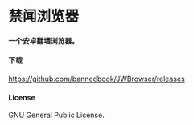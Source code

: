 # 禁闻浏览器

#### 一个安卓翻墙浏览器。


#### 下载
https://github.com/bannedbook/JWBrowser/releases

#### License
GNU General Public License.
